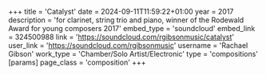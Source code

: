 +++
title = 'Catalyst'
date = 2024-09-11T11:59:22+01:00
year = 2017
description = 'for clarinet, string trio and piano, winner of the Rodewald Award for young composers 2017'
embed_type = 'soundcloud'
embed_link = 324500988
link = 'https://soundcloud.com/rgibsonmusic/catalyst'
user_link = 'https://soundcloud.com/rgibsonmusic'
username = 'Rachael Gibson'
work_type = 'Chamber/Solo Artist/Electronic'
type = 'compositions'
[params]
    page_class = 'composition'
+++